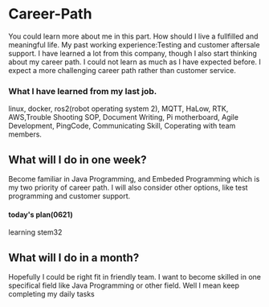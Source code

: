 # Career-Path
You could learn more about me in this part. How should I live a fullfilled and meaningful life.
My past working experience:Testing and customer aftersale support. I have learned a lot from this company, though I also start thinking about my career path. I could not learn as much as I have expected before. I expect a more challenging career path rather than customer service.
### What I have learned from my last job.
linux, docker, ros2(robot operating system 2), MQTT, HaLow, RTK, AWS,Trouble Shooting SOP, Document Writing, Pi motherboard, Agile Development, PingCode, Communicating Skill, Coperating with team members.

## What will I do in one week?
Become familiar in Java Programming, and Embeded Programming which is my two priority of career path. I will also consider other options, like test programming and customer support.
#### today's plan(0621)
 learning stem32

## What will I do in a month?
Hopefully I could be right fit in friendly team. I want to become skilled in one specifical field like Java Programming or other field.
Well I mean keep completing my daily tasks


